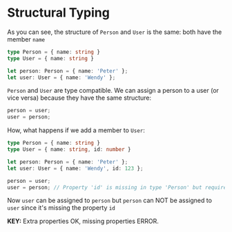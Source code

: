 # Structural Typing

As you can see, the structure of `Person` and `User` is the same: both have the member `name`

```ts
type Person = { name: string }
type User = { name: string }

let person: Person = { name: 'Peter' };
let user: User = { name: 'Wendy' };
```

`Person` and `User` are type compatible. We can assign a person to a user (or vice versa) because they have the same structure:

```ts
person = user;
user = person;
```

How, what happens if we add a member to `User`:

```ts
type Person = { name: string }
type User = { name: string, id: number }

let person: Person = { name: 'Peter' };
let user: User = { name: 'Wendy', id: 123 };

person = user;
user = person; // Property 'id' is missing in type 'Person' but required in type 'User'.
```

Now `user` can be assigned to `person` but `person` can NOT be assigned to `user` since it's missing the property `id`

**KEY:** Extra properties OK, missing properties ERROR.

<!-- 
  Is this Duck typing?
-->